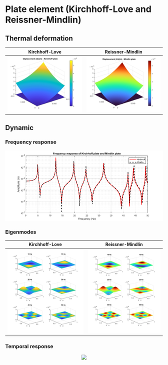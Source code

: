 # Plate element (Kirchhoff-Love and Reissner-Mindlin)

## Thermal deformation
<div align="center">

Kirchhoff-Love             |  Reissner-Mindlin
:-------------------------:|:-------------------------:
![](https://github.com/NguyenPhucVietKhoa/Plate-FEM/blob/main/Image/thermal_defor_Kirchhoff.png) |  ![](https://github.com/NguyenPhucVietKhoa/Plate-FEM/blob/main/Image/thermal_defor_Mindlin.png)

</div>

## Dynamic
### Frequency response
<div align="center">
  
  ![](https://github.com/NguyenPhucVietKhoa/Plate-FEM/blob/main/Image/Frequency_response.png)
  
</div>

### Eigenmodes
<div align="center">

Kirchhoff-Love             |  Reissner-Mindlin
:-------------------------:|:-------------------------:
![](https://github.com/NguyenPhucVietKhoa/Plate-FEM/blob/main/Image/Kirchhoff_harmonic.png) |  ![](https://github.com/NguyenPhucVietKhoa/Plate-FEM/blob/main/Image/Mindlin_harmonic.png)

</div>

### Temporal response
<div align="center">
  
  ![](https://github.com/NguyenPhucVietKhoa/Plate-FEM/blob/main/Image/Kirchhoff.gif)
  
</div>
